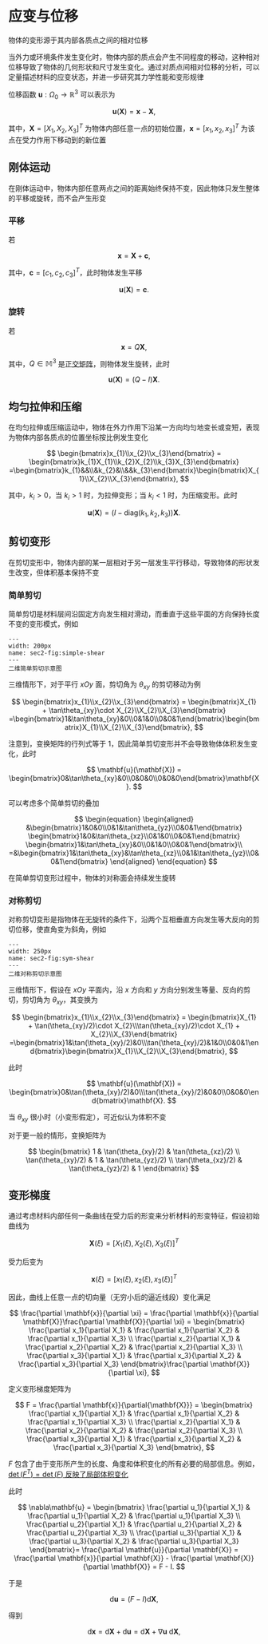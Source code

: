 # 应变与位移

<span class="gray-text">
物体的变形源于其内部各质点之间的相对位移
</span>

当外力或环境条件发生变化时，物体内部的质点会产生不同程度的移动，这种相对位移导致了物体的几何形状和尺寸发生变化。通过对质点间相对位移的分析，可以定量描述材料的应变状态，并进一步研究其力学性能和变形规律

位移函数 $\mathbf{u}:\Omega_{0}\rightarrow \mathbb{R}^{3}$ 可以表示为

$$
\mathbf{u}(\mathbf{X}) = \mathbf{x} - \mathbf{X},
$$

其中，$\mathbf{X}=[X_{1},X_{2},X_{3}]^{T}$ 为物体内部任意一点的初始位置，$\mathbf{x}=[x_{1},x_{2},x_{3}]^{T}$ 为该点在受力作用下移动到的新位置

## 刚体运动

在刚体运动中，物体内部任意两点之间的距离始终保持不变，因此物体只发生整体的平移或旋转，而不会产生形变

### 平移

若 

$$
\mathbf{x} = \mathbf{X} + \mathbf{c},
$$

其中，$\mathbf{c} = [c_{1},c_{2},c_{3}]^{T}$，此时物体发生平移

$$
\mathbf{u}(\mathbf{X}) = \mathbf{c}.
$$

### 旋转

若 

$$
\mathbf{x} = Q\mathbf{X},
$$

其中，$Q\in\mathbb{M}^{3}$ 是[正交矩阵](../chap1/sec1-OT.md)，则物体发生旋转，此时

$$
\mathbf{u}(\mathbf{X}) = (Q-I)\mathbf{X}.
$$

## 均匀拉伸和压缩

在均匀拉伸或压缩运动中，物体在外力作用下沿某一方向均匀地变长或变短，表现为物体内部各质点的位置坐标按比例发生变化

$$
\begin{bmatrix}x_{1}\\x_{2}\\x_{3}\end{bmatrix} = \begin{bmatrix}k_{1}X_{1}\\k_{2}X_{2}\\k_{3}X_{3}\end{bmatrix} =\begin{bmatrix}k_{1}&&\\&k_{2}&\\&&k_{3}\end{bmatrix}\begin{bmatrix}X_{1}\\X_{2}\\X_{3}\end{bmatrix},
$$

其中，$k_{i}>0$，当 $k_{i}>1$ 时，为拉伸变形；当 $k_{i}<1$ 时，为压缩变形。此时

$$
\mathbf{u}(\mathbf{X}) = (I - \text{diag}(k_{1},k_{2},k_{3}))\mathbf{X}.
$$

## 剪切变形

在剪切变形中，物体内部的某一层相对于另一层发生平行移动，导致物体的形状发生改变，但体积基本保持不变

### 简单剪切

简单剪切是材料层间沿固定方向发生相对滑动，而垂直于这些平面的方向保持长度不变的变形模式，例如

```{figure} ../../../images/Tensor/chap2/simple-shear.png
---
width: 200px
name: sec2-fig:simple-shear
---
二维简单剪切示意图
```

三维情形下，对于平行 $xOy$ 面，剪切角为 $\theta_{xy}$ 的剪切移动为例

$$
\begin{bmatrix}x_{1}\\x_{2}\\x_{3}\end{bmatrix} = \begin{bmatrix}X_{1} + \tan\theta_{xy}\cdot X_{2}\\X_{2}\\X_{3}\end{bmatrix} =\begin{bmatrix}1&\tan\theta_{xy}&0\\0&1&0\\0&0&1\end{bmatrix}\begin{bmatrix}X_{1}\\X_{2}\\X_{3}\end{bmatrix},
$$

注意到，变换矩阵的行列式等于 $1$，因此简单剪切变形并不会导致物体体积发生变化，此时

$$
\mathbf{u}(\mathbf{X}) = \begin{bmatrix}0&\tan\theta_{xy}&0\\0&0&0\\0&0&0\end{bmatrix}\mathbf{X}.
$$



可以考虑多个简单剪切的叠加

$$
\begin{equation}
\begin{aligned}
&\begin{bmatrix}1&0&0\\0&1&\tan\theta_{yz}\\0&0&1\end{bmatrix}
\begin{bmatrix}1&0&\tan\theta_{xz}\\0&1&0\\0&0&1\end{bmatrix}
\begin{bmatrix}1&\tan\theta_{xy}&0\\0&1&0\\0&0&1\end{bmatrix}\\
=&\begin{bmatrix}1&\tan\theta_{xy}&\tan\theta_{xz}\\0&1&\tan\theta_{yz}\\0&0&1\end{bmatrix}
\end{aligned}
\end{equation}
$$

在简单剪切变形过程中，物体的对称面会持续发生旋转

### 对称剪切

对称剪切变形是指物体在无旋转的条件下，沿两个互相垂直方向发生等大反向的剪切位移，使直角变为斜角，例如

```{figure} ../../../images/Tensor/chap2/sym-shear.png
---
width: 250px
name: sec2-fig:sym-shear
---
二维对称剪切示意图
```

三维情形下，假设在 $xOy$ 平面内，沿 $x$ 方向和 $y$ 方向分别发生等量、反向的剪切，剪切角为 $\theta_{xy}$，其变换为

$$
\begin{bmatrix}x_{1}\\x_{2}\\x_{3}\end{bmatrix} = \begin{bmatrix}X_{1} + \tan(\theta_{xy}/2)\cdot X_{2}\\\tan(\theta_{xy}/2)\cdot X_{1} + X_{2}\\X_{3}\end{bmatrix} =\begin{bmatrix}1&\tan(\theta_{xy}/2)&0\\\tan(\theta_{xy}/2)&1&0\\0&0&1\end{bmatrix}\begin{bmatrix}X_{1}\\X_{2}\\X_{3}\end{bmatrix},
$$

此时

$$
\mathbf{u}(\mathbf{X}) = \begin{bmatrix}0&\tan(\theta_{xy}/2)&0\\\tan(\theta_{xy}/2)&0&0\\0&0&0\end{bmatrix}\mathbf{X}.
$$

当 $\theta_{xy}$ 很小时（小变形假定），可近似认为体积不变

对于更一般的情形，变换矩阵为

$$
\begin{bmatrix}
1 & \tan(\theta_{xy}/2) & \tan(\theta_{xz}/2) \\
\tan(\theta_{xy}/2) & 1 & \tan(\theta_{yz}/2) \\
\tan(\theta_{xz}/2) & \tan(\theta_{yz}/2) & 1
\end{bmatrix}
$$

## 变形梯度

通过考虑材料内部任何一条曲线在受力后的形变来分析材料的形变特征，假设初始曲线为 

$$
\mathbf{X}(\xi) = [X_{1}(\xi),X_{2}(\xi),X_{3}(\xi)]^{T}
$$

受力后变为 

$$
\mathbf{x}(\xi) = [x_{1}(\xi),x_{2}(\xi),x_{3}(\xi)]^{T}
$$

因此，曲线上任意一点的切向量（无穷小后的逼近线段）变化满足

$$
\frac{\partial \mathbf{x}}{\partial \xi} = \frac{\partial \mathbf{x}}{\partial \mathbf{X}}\frac{\partial \mathbf{X}}{\partial \xi} =  \begin{bmatrix}
\frac{\partial x_1}{\partial X_1} & \frac{\partial x_1}{\partial X_2} & \frac{\partial x_1}{\partial X_3} \\
\frac{\partial x_2}{\partial X_1} & \frac{\partial x_2}{\partial X_2} & \frac{\partial x_2}{\partial X_3} \\
\frac{\partial x_3}{\partial X_1} & \frac{\partial x_3}{\partial X_2} & \frac{\partial x_3}{\partial X_3}
\end{bmatrix}\frac{\partial \mathbf{X}}{\partial \xi},
$$

定义变形梯度矩阵为

$$
F = \frac{\partial \mathbf{x}}{\partial{\mathbf{X}}} = 
\begin{bmatrix}
\frac{\partial x_1}{\partial X_1} & \frac{\partial x_1}{\partial X_2} & \frac{\partial x_1}{\partial X_3} \\
\frac{\partial x_2}{\partial X_1} & \frac{\partial x_2}{\partial X_2} & \frac{\partial x_2}{\partial X_3} \\
\frac{\partial x_3}{\partial X_1} & \frac{\partial x_3}{\partial X_2} & \frac{\partial x_3}{\partial X_3}
\end{bmatrix},
$$

$F$ 包含了由于变形所产生的长度、角度和体积变化的所有必要的局部信息。例如，[$\det(F^{T}) = \det(F)$ 反映了局部体积变化](../../Math/chap2/sec2-isoparametric.md)

此时

$$
\nabla\mathbf{u} = 
\begin{bmatrix}
\frac{\partial u_1}{\partial X_1} & \frac{\partial u_1}{\partial X_2} & \frac{\partial u_1}{\partial X_3} \\
\frac{\partial u_2}{\partial X_1} & \frac{\partial u_2}{\partial X_2} & \frac{\partial u_2}{\partial X_3} \\
\frac{\partial u_3}{\partial X_1} & \frac{\partial u_3}{\partial X_2} & \frac{\partial u_3}{\partial X_3}
\end{bmatrix}=
\frac{\partial \mathbf{u}}{\partial \mathbf{X}} = \frac{\partial \mathbf{x}}{\partial \mathbf{X}} - \frac{\partial \mathbf{X}}{\partial \mathbf{X}} = F - I.
$$

于是

$$
\mathrm{d}\mathbf{u} = (F-I)\mathrm{d}\mathbf{X},
$$

得到

$$
\mathrm{d}\mathbf{x} = \mathrm{d}\mathbf{X} + \mathrm{d}\mathbf{u} = \mathrm{d}\mathbf{X} + \nabla\mathbf{u}\ \mathrm{d}\mathbf{X},
$$